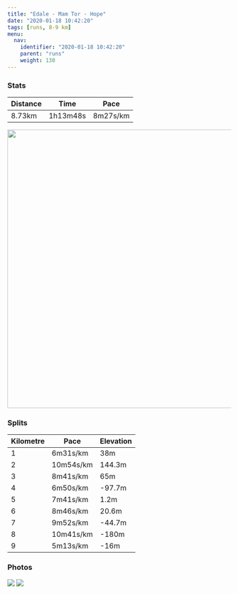 ```yaml
---
title: "Edale - Mam Tor - Hope"
date: "2020-01-18 10:42:20"
tags: [runs, 8-9 km]
menu:
  nav:
    identifier: "2020-01-18 10:42:20"
    parent: "runs"
    weight: 130
---
```


### Stats

| Distance | Time | Pace |
|----------|------|------|
|8.73km|1h13m48s|8m27s/km|

<img src='https://maps.googleapis.com/maps/api/staticmap?maptype=terrain&path=enc:exudIzzaJEqAYyAB]n@c@\k@XW\D^b@x@lB~@?LC`@o@NMZg@JMz@]~AEnAMnBk@t@]f@ObBy@dAB^FTNZb@^Nn@B~@Tt@?b@K`@SB[Aq@BQViAZsBBa@Lc@NQRKb@C|@NNABGDALHp@fAJFxA{CR_ALQPBRZJHH@p@QZVHRLLHXPpAL`@NPx@l@TJb@IT_@BUVo@Xb@RRJ?d@Pf@EZ`@VTvA`@vAIPIr@s@BGTSLWf@u@t@[NA^Nh@?`@MpBOx@DNCrBHbAEOOi@MiAw@aA_@U[I[W_@q@WSUO[SQ]IWWYKg@KwA?c@SQ]Mc@W}B{@}EAq@?cAJa@PAb@V`@BvBl@rB`AxBj@RPn@RVTTHJXAQw@c@IKi@QWM_Co@u@c@iA_@KGUCiAYa@Ae@o@c@]OU{@s@w@}@aB_AaCiBwAuAe@m@QOk@Q]c@yBqEs@iC{@kC[oAi@iBEiAB?]eCs@eHI_@@u@Ec@IyBMoAGiBGw@M}DMqAScAKy@A_@I[SqBWuBKoAM[I}@Oc@]{BOq@Sg@Sy@Gi@O]Gi@MYOs@[_AKk@Qi@O}@sC_MYmCEgBCm@Ie@@MCEQsAOk@Ke@I{@Kc@a@u@Qw@MCKUIAEKWSIMECYRK@W]Ea@Ow@Qs@KYO{AMi@KiBKoA@QE[IEEQ@]ASi@kDCYi@qBMQMk@Oa@S}@K]O}@IWKq@K_@QaAy@mD}@aDC]EK?c@c@oAOkAe@uBQ]Om@UsE@IFOZyA\oBJ_@Ze@l@e@N]`AsAh@Gx@APFTQn@UPWF@FHH?HQtA{ANWZgA^kBJeAt@eBhAsD`@yAj@mCf@gDB[DOHeBJw@Do@Dc@FG@M?B@c@CO?SDa@LC@IEc@FSIq@Fa@Ec@Fg@AqAD]FQOo@IK?w@Eo@He@A_@Fo@Go@Ny@C?ACDSNqCBKNK`@sDFc@HS`@c@RGLU\Bp@g@HWHsAFWDi@BCV?r@{C?ICODIR@\JmA_@Cu@PsBJ_@PYl@w@^iAR_AXwBb@oA`AaDHSj@o@v@e@bCiCl@_@VWz@e@Z_@h@U\i@Xo@p@{BXm@rAwAj@]PQ&key=AIzaSyBPVQ_iynBzLujdhfLzy8Z-5zczbktE55k&size=800x800&scale=2&markers=color:yellow|label:S|53.36467,-1.81694&markers=color:green|label:F|53.35339,-1.7452799999999995' width='625' />

### Splits

| Kilometre | Pace | Elevation |
|------|------|-----------|
|1|6m31s/km|38m|
|2|10m54s/km|144.3m|
|3|8m41s/km|65m|
|4|6m50s/km|-97.7m|
|5|7m41s/km|1.2m|
|6|8m46s/km|20.6m|
|7|9m52s/km|-44.7m|
|8|10m41s/km|-180m|
|9|5m13s/km|-16m|

### Photos
<img src='https://dgtzuqphqg23d.cloudfront.net/MMjqnPpykpD8OBEsXPfGDKUpYPze8rb1KqTYExTiRFY-576x768.jpg'>

<img src='https://dgtzuqphqg23d.cloudfront.net/KjKoaB9mWRC7hf0bwfzMiJhWX7xgyyOFVYQi2KEcljE-576x768.jpg'>
